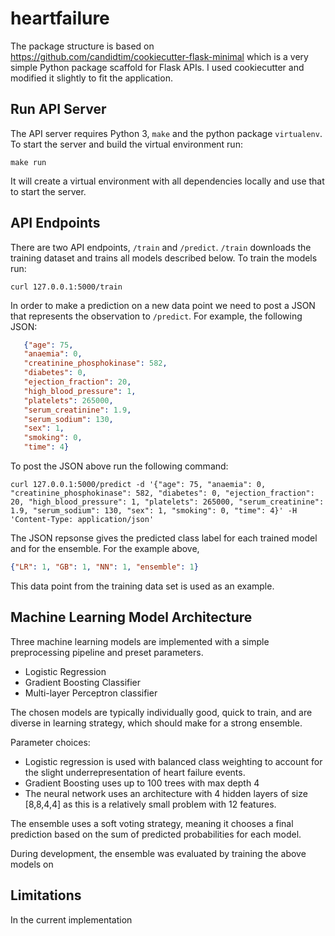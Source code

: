 # heartfailure

The package structure is based on <https://github.com/candidtim/cookiecutter-flask-minimal> which is a very simple Python package scaffold for Flask APIs. I used cookiecutter and modified it slightly to fit the application.

## Run API Server

The API server requires Python 3, `make` and the python package `virtualenv`. To start the server and build the virtual environment run:

   ``make run``
  
It will create a virtual environment with all dependencies locally and use that to start the server.

## API Endpoints

There are two API endpoints, `/train` and `/predict`. `/train` downloads the training dataset and trains all models described below. To train the models run:

   ``curl 127.0.0.1:5000/train``

In order to make a prediction on a new data point we need to post a JSON that represents the observation to `/predict`. For example, the following JSON:

   ```json
      {"age": 75,
      "anaemia": 0,
      "creatinine_phosphokinase": 582,
      "diabetes": 0,
      "ejection_fraction": 20,
      "high_blood_pressure": 1,
      "platelets": 265000,
      "serum_creatinine": 1.9,
      "serum_sodium": 130,
      "sex": 1,
      "smoking": 0,
      "time": 4}
   ```

To post the JSON above run the following command:

   ``curl 127.0.0.1:5000/predict -d '{"age": 75, "anaemia": 0, "creatinine_phosphokinase": 582, "diabetes": 0, "ejection_fraction": 20, "high_blood_pressure": 1, "platelets": 265000, "serum_creatinine": 1.9, "serum_sodium": 130, "sex": 1, "smoking": 0, "time": 4}' -H 'Content-Type: application/json'``

The JSON repsonse gives the predicted class label for each trained model and for the ensemble. For the example above,

```json
{"LR": 1, "GB": 1, "NN": 1, "ensemble": 1}
```

This data point from the training data set is used as an example. 

## Machine Learning Model Architecture

Three machine learning models are implemented with a simple preprocessing pipeline and preset parameters.

* Logistic Regression
* Gradient Boosting Classifier
* Multi-layer Perceptron classifier

The chosen models are typically individually good, quick to train, and are diverse in learning strategy, which should make for a strong ensemble. 

Parameter choices:
* Logistic regression is used with balanced class weighting to account for the slight underrepresentation of heart failure events.
* Gradient Boosting uses up to 100 trees with max depth 4
* The neural network uses an architecture with 4 hidden layers of size [8,8,4,4] as this is a relatively small problem with 12 features.

The ensemble uses a soft voting strategy, meaning it chooses a final prediction based on the sum of predicted probabilities for each model. 

During development, the ensemble was evaluated by training the above models on 

## Limitations

In the current implementation